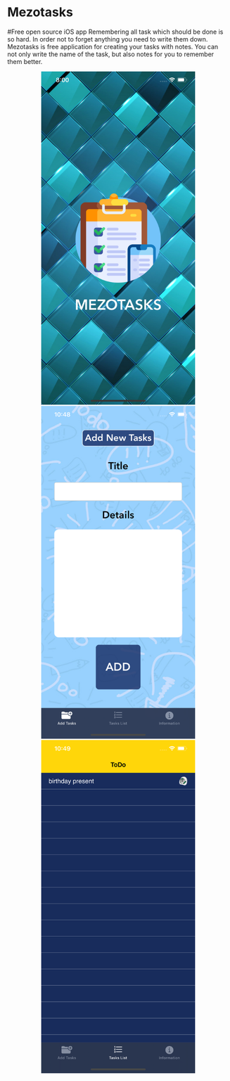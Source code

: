 # Mezotasks
#Free open source iOS app
Remembering all task which should be done is so hard. In order not to forget anything you need to write them down. Mezotasks is free application for creating your tasks with notes. You can not only write the name of the task, but also notes for you to remember them better.
<p align="center">
  <img src="https://github.com/karimov8899/Mezotasks/blob/master/Screenshots/Simulator%20Screen%20Shot%20-%20iPhone%2011%20Pro%20Max%20-%202020-05-14%20at%2020.00.26.png" width="350" alt="accessibility text">
  <img src="https://github.com/karimov8899/Mezotasks/blob/master/Screenshots/Simulator%20Screen%20Shot%20-%20iPhone%2011%20Pro%20Max%20-%202020-05-15%20at%2010.48.22.png" width="350" title="hover text">
  <img src="Screenshots/Simulator Screen Shot - iPhone 11 Pro Max - 2020-05-15 at 10.49.08.png" width="350" alt="accessibility text">
</p>
